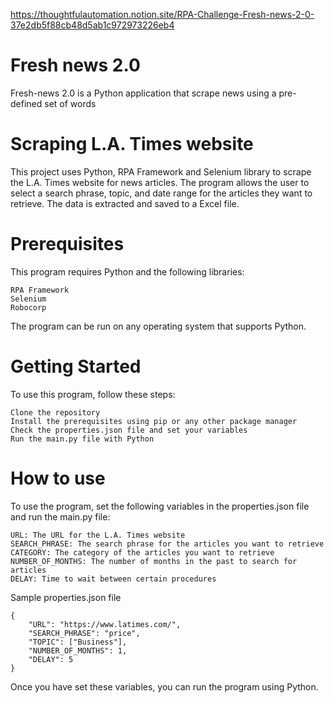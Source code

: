 https://thoughtfulautomation.notion.site/RPA-Challenge-Fresh-news-2-0-37e2db5f88cb48d5ab1c972973226eb4
# Fresh news 2.0
Fresh-news 2.0 is a Python application that scrape news using a pre-defined set of words

# Scraping L.A. Times website

This project uses Python, RPA Framework and Selenium library to scrape the L.A. Times website for news articles. The program allows the user to select a search phrase, topic, and date range for the articles they want to retrieve. The data is extracted and saved to a Excel file.

# Prerequisites

This program requires Python and the following libraries:

    RPA Framework
    Selenium
    Robocorp

The program can be run on any operating system that supports Python.

# Getting Started

To use this program, follow these steps:

    Clone the repository
    Install the prerequisites using pip or any other package manager
    Check the properties.json file and set your variables
    Run the main.py file with Python

# How to use

To use the program, set the following variables in the properties.json file and run the main.py file:
    
    URL: The URL for the L.A. Times website
    SEARCH_PHRASE: The search phrase for the articles you want to retrieve
    CATEGORY: The category of the articles you want to retrieve
    NUMBER_OF_MONTHS: The number of months in the past to search for articles
    DELAY: Time to wait between certain procedures

Sample properties.json file
    
    {
        "URL": "https://www.latimes.com/",
        "SEARCH_PHRASE": "price",
        "TOPIC": ["Business"],
        "NUMBER_OF_MONTHS": 1,
        "DELAY": 5
    }

Once you have set these variables, you can run the program using Python.